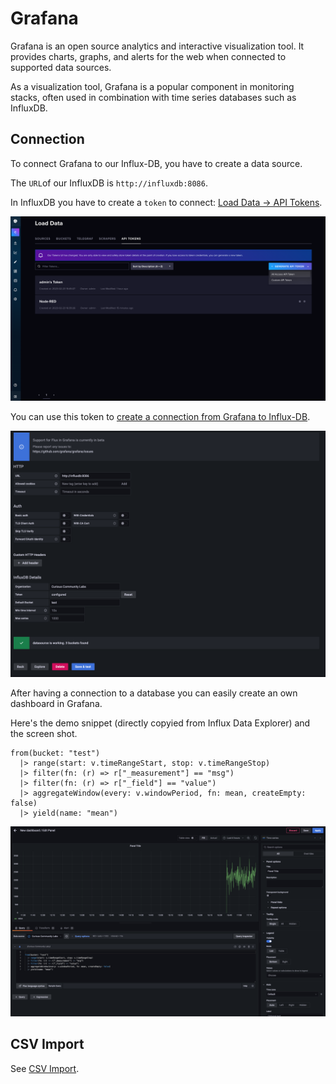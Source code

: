 # Grafana

Grafana is an open source analytics and interactive visualization tool. It provides charts, graphs, and alerts for the web when connected to supported data sources. 

As a visualization tool, Grafana is a popular component in monitoring stacks, often used in combination with time series databases such as InfluxDB.

## Connection

To connect Grafana to our Influx-DB, you have to create a data source.

The `URL`of our InfluxDB is `http://influxdb:8086`. 

In InfluxDB you have to create a `token` to connect: [Load Data -> API Tokens](http://localhost:8086/orgs/721027680173bf2f/load-data/tokens).

![Influx Create Token](../flow/docs/images/influx-create-token.png)

You can use this token to [create a connection from Grafana to Influx-DB](http://localhost:3000/datasources/).

![Connection](./docs/images/database-connection.png)

After having a connection to a database you can easily create an own dashboard in Grafana.

Here's the demo snippet (directly copyied from Influx Data Explorer) and the screen shot.

```
from(bucket: "test")
  |> range(start: v.timeRangeStart, stop: v.timeRangeStop)
  |> filter(fn: (r) => r["_measurement"] == "msg")
  |> filter(fn: (r) => r["_field"] == "value")
  |> aggregateWindow(every: v.windowPeriod, fn: mean, createEmpty: false)
  |> yield(name: "mean")
```

![Example Dashboard](./docs/images/grafana-example-dashboard.png)

## CSV Import

See [CSV Import](./docs/csv-import.md).

